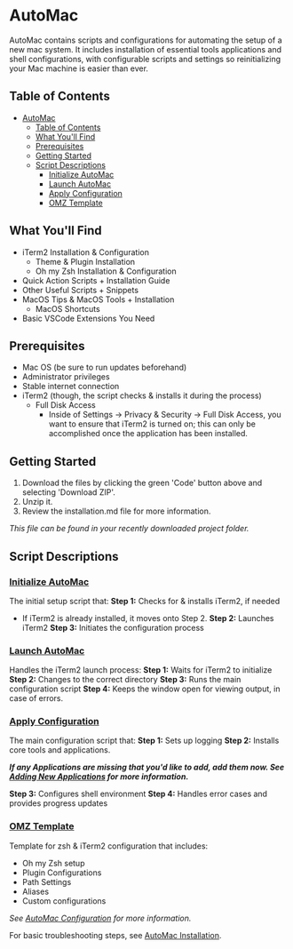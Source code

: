 # AutoMac

AutoMac contains scripts and configurations for automating the setup of a new mac system. It includes installation of essential tools applications and shell configurations, with configurable scripts and settings so reinitializing your Mac machine is easier than ever.

## Table of Contents
- [AutoMac](#automac)
  - [Table of Contents](#table-of-contents)
  - [What You'll Find](#what-youll-find)
  - [Prerequisites](#prerequisites)
  - [Getting Started](#getting-started)
  - [Script Descriptions](#script-descriptions)
    - [Initialize AutoMac](#initialize-automac)
    - [Launch AutoMac](#launch-automac)
    - [Apply Configuration](#apply-configuration)
    - [OMZ Template](#omz-template)

## What You'll Find

- iTerm2 Installation & Configuration
  - Theme & Plugin Installation
  - Oh my Zsh Installation & Configuration
- Quick Action Scripts + Installation Guide
- Other Useful Scripts + Snippets
- MacOS Tips & MacOS Tools + Installation
  - MacOS Shortcuts
- Basic VSCode Extensions You Need

## Prerequisites

- Mac OS (be sure to run updates beforehand)
- Administrator privileges
- Stable internet connection
- iTerm2 (though, the script checks & installs it during the process)
  - Full Disk Access
    - Inside of Settings → Privacy & Security → Full Disk Access, you want to ensure that iTerm2 is turned on; this can only be accomplished once the application has been installed.

## Getting Started

1. Download the files by clicking the green 'Code' button above and selecting 'Download ZIP'.
2. Unzip it.
3. Review the installation.md file for more information. 

*This file can be found in your recently downloaded project folder.*

## Script Descriptions

### [Initialize AutoMac](configuration/init-mac.sh)

The initial setup script that:
**Step 1:** Checks for & installs iTerm2, if needed
   - If iTerm2 is already installed, it moves onto Step 2.
**Step 2:** Launches iTerm2
**Step 3:** Initiates the configuration process

### [Launch AutoMac](configuration/launch-config.sh)

Handles the iTerm2 launch process:
**Step 1:** Waits for iTerm2 to initialize
**Step 2:** Changes to the correct directory
**Step 3:** Runs the main configuration script
**Step 4:** Keeps the window open for viewing output, in case of errors.

### [Apply Configuration](configuration/mac-config.sh)

The main configuration script that:
**Step 1:** Sets up logging
**Step 2:** Installs core tools and applications.

   ***If any Applications are missing that you'd like to add, add them now. See [Adding New Applications](configuration.md#adding-new-applications) for more information.***

**Step 3:** Configures shell environment
**Step 4:** Handles error cases and provides progress updates

### [OMZ Template](configuration/iterm2-ref/zshrc-template.sh)

Template for zsh & iTerm2 configuration that includes:
- Oh my Zsh setup
- Plugin Configurations
- Path Settings
- Aliases
- Custom configurations

*See [AutoMac Configuration](configuration.md) for more information.*

For basic troubleshooting steps, see [AutoMac Installation](installation.md).